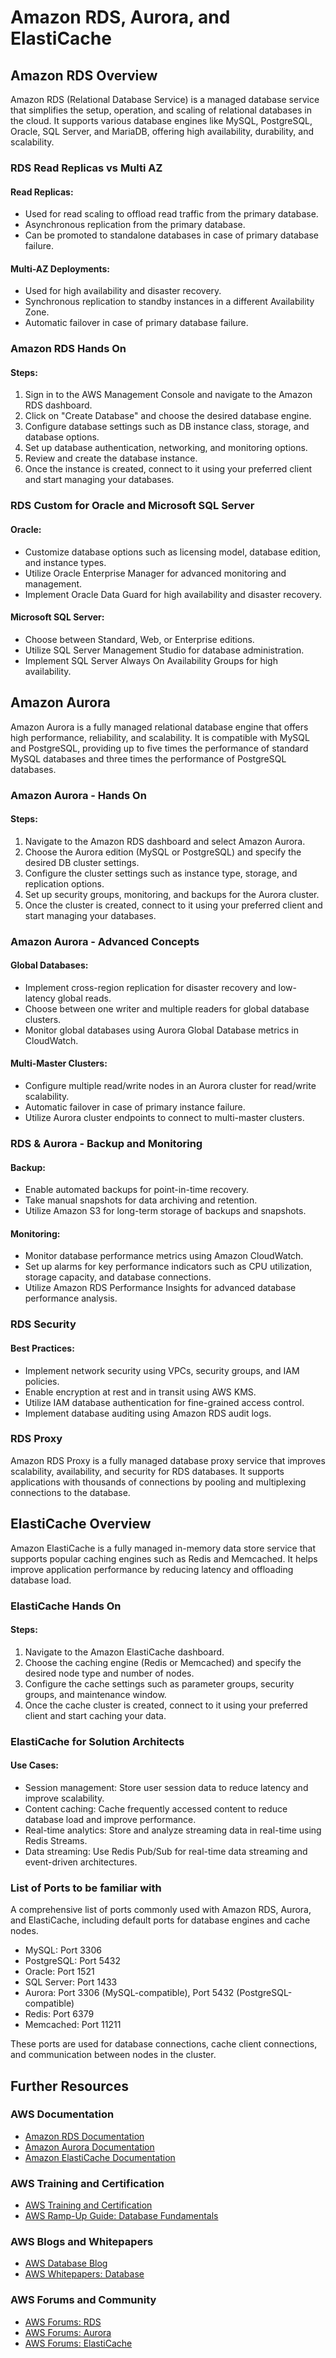 # Amazon RDS, Aurora, and ElastiCache

## Amazon RDS Overview
Amazon RDS (Relational Database Service) is a managed database service that simplifies the setup, operation, and scaling of relational databases in the cloud. It supports various database engines like MySQL, PostgreSQL, Oracle, SQL Server, and MariaDB, offering high availability, durability, and scalability.

### RDS Read Replicas vs Multi AZ
#### Read Replicas:
- Used for read scaling to offload read traffic from the primary database.
- Asynchronous replication from the primary database.
- Can be promoted to standalone databases in case of primary database failure.
#### Multi-AZ Deployments:
- Used for high availability and disaster recovery.
- Synchronous replication to standby instances in a different Availability Zone.
- Automatic failover in case of primary database failure.

### Amazon RDS Hands On
#### Steps:
1. Sign in to the AWS Management Console and navigate to the Amazon RDS dashboard.
2. Click on "Create Database" and choose the desired database engine.
3. Configure database settings such as DB instance class, storage, and database options.
4. Set up database authentication, networking, and monitoring options.
5. Review and create the database instance.
6. Once the instance is created, connect to it using your preferred client and start managing your databases.

### RDS Custom for Oracle and Microsoft SQL Server
#### Oracle:
- Customize database options such as licensing model, database edition, and instance types.
- Utilize Oracle Enterprise Manager for advanced monitoring and management.
- Implement Oracle Data Guard for high availability and disaster recovery.
#### Microsoft SQL Server:
- Choose between Standard, Web, or Enterprise editions.
- Utilize SQL Server Management Studio for database administration.
- Implement SQL Server Always On Availability Groups for high availability.

## Amazon Aurora
Amazon Aurora is a fully managed relational database engine that offers high performance, reliability, and scalability. It is compatible with MySQL and PostgreSQL, providing up to five times the performance of standard MySQL databases and three times the performance of PostgreSQL databases.

### Amazon Aurora - Hands On
#### Steps:
1. Navigate to the Amazon RDS dashboard and select Amazon Aurora.
2. Choose the Aurora edition (MySQL or PostgreSQL) and specify the desired DB cluster settings.
3. Configure the cluster settings such as instance type, storage, and replication options.
4. Set up security groups, monitoring, and backups for the Aurora cluster.
5. Once the cluster is created, connect to it using your preferred client and start managing your databases.

### Amazon Aurora - Advanced Concepts
#### Global Databases:
- Implement cross-region replication for disaster recovery and low-latency global reads.
- Choose between one writer and multiple readers for global database clusters.
- Monitor global databases using Aurora Global Database metrics in CloudWatch.
#### Multi-Master Clusters:
- Configure multiple read/write nodes in an Aurora cluster for read/write scalability.
- Automatic failover in case of primary instance failure.
- Utilize Aurora cluster endpoints to connect to multi-master clusters.

### RDS & Aurora - Backup and Monitoring
#### Backup:
- Enable automated backups for point-in-time recovery.
- Take manual snapshots for data archiving and retention.
- Utilize Amazon S3 for long-term storage of backups and snapshots.
#### Monitoring:
- Monitor database performance metrics using Amazon CloudWatch.
- Set up alarms for key performance indicators such as CPU utilization, storage capacity, and database connections.
- Utilize Amazon RDS Performance Insights for advanced database performance analysis.

### RDS Security
#### Best Practices:
- Implement network security using VPCs, security groups, and IAM policies.
- Enable encryption at rest and in transit using AWS KMS.
- Utilize IAM database authentication for fine-grained access control.
- Implement database auditing using Amazon RDS audit logs.

### RDS Proxy
Amazon RDS Proxy is a fully managed database proxy service that improves scalability, availability, and security for RDS databases. It supports applications with thousands of connections by pooling and multiplexing connections to the database.

## ElastiCache Overview
Amazon ElastiCache is a fully managed in-memory data store service that supports popular caching engines such as Redis and Memcached. It helps improve application performance by reducing latency and offloading database load.

### ElastiCache Hands On
#### Steps:
1. Navigate to the Amazon ElastiCache dashboard.
2. Choose the caching engine (Redis or Memcached) and specify the desired node type and number of nodes.
3. Configure the cache settings such as parameter groups, security groups, and maintenance window.
4. Once the cache cluster is created, connect to it using your preferred client and start caching your data.

### ElastiCache for Solution Architects
#### Use Cases:
- Session management: Store user session data to reduce latency and improve scalability.
- Content caching: Cache frequently accessed content to reduce database load and improve performance.
- Real-time analytics: Store and analyze streaming data in real-time using Redis Streams.
- Data streaming: Use Redis Pub/Sub for real-time data streaming and event-driven architectures.

### List of Ports to be familiar with
A comprehensive list of ports commonly used with Amazon RDS, Aurora, and ElastiCache, including default ports for database engines and cache nodes.

- MySQL: Port 3306
- PostgreSQL: Port 5432
- Oracle: Port 1521
- SQL Server: Port 1433
- Aurora: Port 3306 (MySQL-compatible), Port 5432 (PostgreSQL-compatible)
- Redis: Port 6379
- Memcached: Port 11211

These ports are used for database connections, cache client connections, and communication between nodes in the cluster.

## Further Resources
### AWS Documentation
- [Amazon RDS Documentation](https://docs.aws.amazon.com/rds/index.html)
- [Amazon Aurora Documentation](https://docs.aws.amazon.com/AmazonRDS/latest/AuroraUserGuide/CHAP_Aurora.html)
- [Amazon ElastiCache Documentation](https://docs.aws.amazon.com/AmazonElastiCache/latest/red-ug/WhatIs.html)

### AWS Training and Certification
- [AWS Training and Certification](https://aws.amazon.com/training/)
- [AWS Ramp-Up Guide: Database Fundamentals](https://aws.amazon.com/training/ramp-up-guides/#Database)

### AWS Blogs and Whitepapers
- [AWS Database Blog](https://aws.amazon.com/blogs/database/)
- [AWS Whitepapers: Database](https://aws.amazon.com/whitepapers/?whitepapers-main.sort-by=item.additionalFields.sortDate&whitepapers-main.sort-order=desc&whitepapers-database.sort-by=item.additionalFields.sortDate&whitepapers-database.sort-order=desc)

### AWS Forums and Community
- [AWS Forums: RDS](https://forums.aws.amazon.com/forum.jspa?forumID=30)
- [AWS Forums: Aurora](https://forums.aws.amazon.com/forum.jspa?forumID=214)
- [AWS Forums: ElastiCache](https://forums.aws.amazon.com/forum.jspa?forumID=101)


